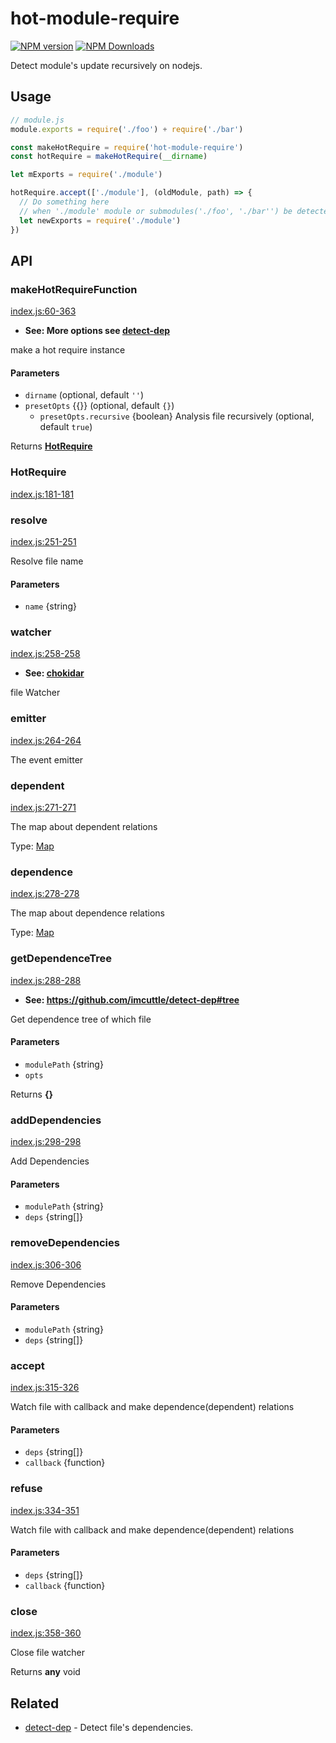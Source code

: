 # hot-module-require

<!--[![build status](https://img.shields.io/travis/imcuttle/hot-module-require/master.svg?style=flat-square)](https://travis-ci.org/imcuttle/hot-module-require)-->

<!--[![Test coverage](https://img.shields.io/codecov/c/github/imcuttle/hot-module-require.svg?style=flat-square)](https://codecov.io/github/imcuttle/hot-module-require?branch=master)-->

[![NPM version](https://img.shields.io/npm/v/hot-module-require.svg?style=flat-square)](https://www.npmjs.com/package/hot-module-require)
[![NPM Downloads](https://img.shields.io/npm/dm/hot-module-require.svg?style=flat-square&maxAge=43200)](https://www.npmjs.com/package/hot-module-require)

Detect module's update recursively on nodejs.

## Usage

```javascript
// module.js
module.exports = require('./foo') + require('./bar')
```

```javascript
const makeHotRequire = require('hot-module-require')
const hotRequire = makeHotRequire(__dirname)

let mExports = require('./module')

hotRequire.accept(['./module'], (oldModule, path) => {
  // Do something here 
  // when './module' module or submodules('./foo', './bar'') be detected changed.
  let newExports = require('./module') 
})
```

## API

<!-- Generated by documentation.js. Update this documentation by updating the source code. -->

### makeHotRequireFunction

[index.js:60-363](https://github.com/imcuttle/hot-module-require/blob/5062ac397991bb3a9326b4c62bc634b37fc6b182/index.js#L60-L363 "Source code on GitHub")

-   **See: More options see [detect-dep](https://github.com/imcuttle/detect-dep)**

make a hot require instance

#### Parameters

-   `dirname`   (optional, default `''`)
-   `presetOpts`  {{}} (optional, default `{}`)
    -   `presetOpts.recursive`  {boolean} Analysis file recursively (optional, default `true`)

Returns **[HotRequire](#hotrequire)** 

### HotRequire

[index.js:181-181](https://github.com/imcuttle/hot-module-require/blob/5062ac397991bb3a9326b4c62bc634b37fc6b182/index.js#L181-L181 "Source code on GitHub")

### resolve

[index.js:251-251](https://github.com/imcuttle/hot-module-require/blob/5062ac397991bb3a9326b4c62bc634b37fc6b182/index.js#L251-L251 "Source code on GitHub")

Resolve file name

#### Parameters

-   `name`  {string}

### watcher

[index.js:258-258](https://github.com/imcuttle/hot-module-require/blob/5062ac397991bb3a9326b4c62bc634b37fc6b182/index.js#L258-L258 "Source code on GitHub")

-   **See: [chokidar](https://npmjs.com/chokidar)**

file Watcher

### emitter

[index.js:264-264](https://github.com/imcuttle/hot-module-require/blob/5062ac397991bb3a9326b4c62bc634b37fc6b182/index.js#L264-L264 "Source code on GitHub")

The event emitter

### dependent

[index.js:271-271](https://github.com/imcuttle/hot-module-require/blob/5062ac397991bb3a9326b4c62bc634b37fc6b182/index.js#L271-L271 "Source code on GitHub")

The map about dependent relations

Type: [Map](https://developer.mozilla.org/docs/Web/JavaScript/Reference/Global_Objects/Map)

### dependence

[index.js:278-278](https://github.com/imcuttle/hot-module-require/blob/5062ac397991bb3a9326b4c62bc634b37fc6b182/index.js#L278-L278 "Source code on GitHub")

The map about dependence relations

Type: [Map](https://developer.mozilla.org/docs/Web/JavaScript/Reference/Global_Objects/Map)

### getDependenceTree

[index.js:288-288](https://github.com/imcuttle/hot-module-require/blob/5062ac397991bb3a9326b4c62bc634b37fc6b182/index.js#L288-L288 "Source code on GitHub")

-   **See: <https://github.com/imcuttle/detect-dep#tree>**

Get dependence tree of which file

#### Parameters

-   `modulePath`  {string}
-   `opts`  

Returns **{}** 

### addDependencies

[index.js:298-298](https://github.com/imcuttle/hot-module-require/blob/5062ac397991bb3a9326b4c62bc634b37fc6b182/index.js#L298-L298 "Source code on GitHub")

Add Dependencies

#### Parameters

-   `modulePath`  {string}
-   `deps`  {string\[]}

### removeDependencies

[index.js:306-306](https://github.com/imcuttle/hot-module-require/blob/5062ac397991bb3a9326b4c62bc634b37fc6b182/index.js#L306-L306 "Source code on GitHub")

Remove Dependencies

#### Parameters

-   `modulePath`  {string}
-   `deps`  {string\[]}

### accept

[index.js:315-326](https://github.com/imcuttle/hot-module-require/blob/5062ac397991bb3a9326b4c62bc634b37fc6b182/index.js#L315-L326 "Source code on GitHub")

Watch file with callback and make dependence(dependent) relations

#### Parameters

-   `deps`  {string\[]}
-   `callback`  {function}

### refuse

[index.js:334-351](https://github.com/imcuttle/hot-module-require/blob/5062ac397991bb3a9326b4c62bc634b37fc6b182/index.js#L334-L351 "Source code on GitHub")

Watch file with callback and make dependence(dependent) relations

#### Parameters

-   `deps`  {string\[]}
-   `callback`  {function}

### close

[index.js:358-360](https://github.com/imcuttle/hot-module-require/blob/5062ac397991bb3a9326b4c62bc634b37fc6b182/index.js#L358-L360 "Source code on GitHub")

Close file watcher

Returns **any** void

## Related

-   [detect-dep](https://github.com/imcuttle/detect-dep) - Detect file's dependencies.
